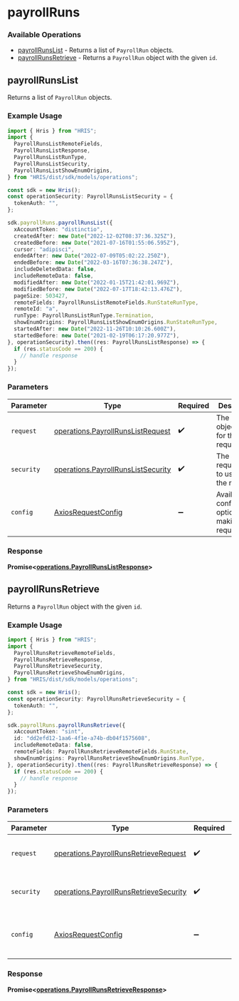 # payrollRuns

### Available Operations

* [payrollRunsList](#payrollrunslist) - Returns a list of `PayrollRun` objects.
* [payrollRunsRetrieve](#payrollrunsretrieve) - Returns a `PayrollRun` object with the given `id`.

## payrollRunsList

Returns a list of `PayrollRun` objects.

### Example Usage

```typescript
import { Hris } from "HRIS";
import {
  PayrollRunsListRemoteFields,
  PayrollRunsListResponse,
  PayrollRunsListRunType,
  PayrollRunsListSecurity,
  PayrollRunsListShowEnumOrigins,
} from "HRIS/dist/sdk/models/operations";

const sdk = new Hris();
const operationSecurity: PayrollRunsListSecurity = {
  tokenAuth: "",
};

sdk.payrollRuns.payrollRunsList({
  xAccountToken: "distinctio",
  createdAfter: new Date("2022-12-02T08:37:36.325Z"),
  createdBefore: new Date("2021-07-16T01:55:06.595Z"),
  cursor: "adipisci",
  endedAfter: new Date("2022-07-09T05:02:22.250Z"),
  endedBefore: new Date("2022-03-16T07:36:38.247Z"),
  includeDeletedData: false,
  includeRemoteData: false,
  modifiedAfter: new Date("2022-01-15T21:42:01.969Z"),
  modifiedBefore: new Date("2022-07-17T18:42:13.476Z"),
  pageSize: 503427,
  remoteFields: PayrollRunsListRemoteFields.RunStateRunType,
  remoteId: "a",
  runType: PayrollRunsListRunType.Termination,
  showEnumOrigins: PayrollRunsListShowEnumOrigins.RunStateRunType,
  startedAfter: new Date("2022-11-26T10:10:26.600Z"),
  startedBefore: new Date("2021-02-19T06:17:20.977Z"),
}, operationSecurity).then((res: PayrollRunsListResponse) => {
  if (res.statusCode == 200) {
    // handle response
  }
});
```

### Parameters

| Parameter                                                                                | Type                                                                                     | Required                                                                                 | Description                                                                              |
| ---------------------------------------------------------------------------------------- | ---------------------------------------------------------------------------------------- | ---------------------------------------------------------------------------------------- | ---------------------------------------------------------------------------------------- |
| `request`                                                                                | [operations.PayrollRunsListRequest](../../models/operations/payrollrunslistrequest.md)   | :heavy_check_mark:                                                                       | The request object to use for the request.                                               |
| `security`                                                                               | [operations.PayrollRunsListSecurity](../../models/operations/payrollrunslistsecurity.md) | :heavy_check_mark:                                                                       | The security requirements to use for the request.                                        |
| `config`                                                                                 | [AxiosRequestConfig](https://axios-http.com/docs/req_config)                             | :heavy_minus_sign:                                                                       | Available config options for making requests.                                            |


### Response

**Promise<[operations.PayrollRunsListResponse](../../models/operations/payrollrunslistresponse.md)>**


## payrollRunsRetrieve

Returns a `PayrollRun` object with the given `id`.

### Example Usage

```typescript
import { Hris } from "HRIS";
import {
  PayrollRunsRetrieveRemoteFields,
  PayrollRunsRetrieveResponse,
  PayrollRunsRetrieveSecurity,
  PayrollRunsRetrieveShowEnumOrigins,
} from "HRIS/dist/sdk/models/operations";

const sdk = new Hris();
const operationSecurity: PayrollRunsRetrieveSecurity = {
  tokenAuth: "",
};

sdk.payrollRuns.payrollRunsRetrieve({
  xAccountToken: "sint",
  id: "dd2efd12-1aa6-4f1e-a74b-db04f1575608",
  includeRemoteData: false,
  remoteFields: PayrollRunsRetrieveRemoteFields.RunState,
  showEnumOrigins: PayrollRunsRetrieveShowEnumOrigins.RunType,
}, operationSecurity).then((res: PayrollRunsRetrieveResponse) => {
  if (res.statusCode == 200) {
    // handle response
  }
});
```

### Parameters

| Parameter                                                                                        | Type                                                                                             | Required                                                                                         | Description                                                                                      |
| ------------------------------------------------------------------------------------------------ | ------------------------------------------------------------------------------------------------ | ------------------------------------------------------------------------------------------------ | ------------------------------------------------------------------------------------------------ |
| `request`                                                                                        | [operations.PayrollRunsRetrieveRequest](../../models/operations/payrollrunsretrieverequest.md)   | :heavy_check_mark:                                                                               | The request object to use for the request.                                                       |
| `security`                                                                                       | [operations.PayrollRunsRetrieveSecurity](../../models/operations/payrollrunsretrievesecurity.md) | :heavy_check_mark:                                                                               | The security requirements to use for the request.                                                |
| `config`                                                                                         | [AxiosRequestConfig](https://axios-http.com/docs/req_config)                                     | :heavy_minus_sign:                                                                               | Available config options for making requests.                                                    |


### Response

**Promise<[operations.PayrollRunsRetrieveResponse](../../models/operations/payrollrunsretrieveresponse.md)>**

